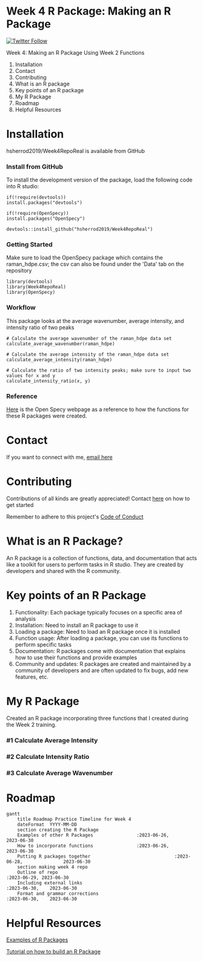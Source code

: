 # Week 4 R Package: Making an R Package

[![Twitter Follow](https://img.shields.io/twitter/follow/csulb?style=social)](https://twitter.com/csulb/with_replies)

Week 4: Making an R Package Using Week 2 Functions
1. Installation
2. Contact
3. Contributing
4. What is an R package
5. Key points of an R package
6. My R Package
7. Roadmap
8. Helpful Resources

# Installation
hsherrod2019/Week4RepoReal is available from GitHub

### Install from GitHub
To install the development version of the package, load the following code into R studio:
```
if(!require(devtools))
install.packages("devtools")

if(!require(OpenSpecy))
install.packages("OpenSpecy")

devtools::install_github("hsherrod2019/Week4RepoReal")
```

### Getting Started
Make sure to load the OpenSpecy package which contains the raman_hdpe.csv; the csv can also be found under the 'Data' tab on the repository
```
library(devtools)
library(Week4RepoReal)
library(OpenSpecy)
```

### Workflow
This package looks at the average wavenumber, average intensity, and intensity ratio of two peaks
```
# Calculate the average wavenumber of the raman_hdpe data set
calculate_average_wavenumber(raman_hdpe)

# Calculate the average intensity of the raman_hdpe data set
calculate_average_intensity(raman_hdpe)

# Calculate the ratio of two intensity peaks; make sure to input two values for x and y
calculate_intensity_ratio(x, y)
```

### Reference
[Here](https://github.com/wincowgerDEV/OpenSpecy-package) is the Open Specy webpage as a reference to how the functions for these R packages were created.


# Contact
If you want to connect with me, [email here](mailto:hannah@mooreplasticresearch.org)

# Contributing
Contributions of all kinds are greatly appreciated!
Contact [here](mailto:hannah@mooreplasticresearch.org) on how to get started

Remember to adhere to this project's [Code of Conduct](https://github.com/Cambalab/fake-data-generator/blob/master/.github/CODE_OF_CONDUCT.md)

# What is an R Package?
An R package is a collection of functions, data, and documentation that acts like a toolkit for users to perform tasks in R studio. They are created by developers and shared with the R community.

# Key points of an R Package
1. Functionality: Each package typically focuses on a specific area of analysis
2. Installation: Need to install an R package to use it
3. Loading a package: Need to load an R package once it is installed
4. Function usage: After loading a package, you can use its functions to perform specific tasks
5. Documentation: R packages come with documentation that explains how to use their functions and provide examples
6. Community and updates: R packages are created and maintained by a community of developers and are often updated to fix bugs, add new features, etc.

# My R Package
Created an R package incorporating three functions that I created during the Week 2 training.

### #1 Calculate Average Intensity
### #2 Calculate Intensity Ratio
### #3 Calculate Average Wavenumber

# Roadmap
```mermaid
gantt
    title Roadmap Practice Timeline for Week 4
    dateFormat  YYYY-MM-DD
    section creating the R Package
    Examples of other R Packages                :2023-06-26,                             2023-06-30
    How to incorporate functions                :2023-06-26,                             2023-06-30
    Putting R packages together                               :2023-06-28,               2023-06-30
    section making week 4 repo
    Outline of repo                                                         :2023-06-29, 2023-06-30
    Including external links                                                            :2023-06-30,    2023-06-30
    Format and grammar corrections                                                      :2023-06-30,    2023-06-30
```

# Helpful Resources
[Examples of R Packages](https://github.com/nanxstats/awesome-shiny-extensions)

[Tutorial on how to build an R Package](https://www.prestevez.com/post/r-package-tutorial/)
